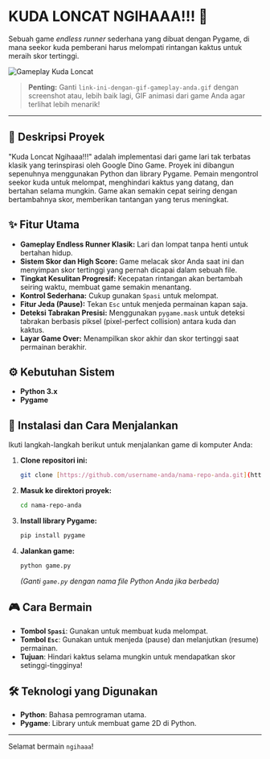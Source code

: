 # KUDA LONCAT NGIHAAA!!! 🐴

Sebuah game *endless runner* sederhana yang dibuat dengan Pygame, di mana seekor kuda pemberani harus melompati rintangan kaktus untuk meraih skor tertinggi.

![Gameplay Kuda Loncat](httpsis-is-a-placeholder-replace-with-your-gameplay.gif)
> **Penting:** Ganti `link-ini-dengan-gif-gameplay-anda.gif` dengan screenshot atau, lebih baik lagi, GIF animasi dari game Anda agar terlihat lebih menarik!

---

## 📜 Deskripsi Proyek

"Kuda Loncat Ngihaaa!!!" adalah implementasi dari game lari tak terbatas klasik yang terinspirasi oleh Google Dino Game. Proyek ini dibangun sepenuhnya menggunakan Python dan library Pygame. Pemain mengontrol seekor kuda untuk melompat, menghindari kaktus yang datang, dan bertahan selama mungkin. Game akan semakin cepat seiring dengan bertambahnya skor, memberikan tantangan yang terus meningkat.

## ✨ Fitur Utama

- **Gameplay Endless Runner Klasik:** Lari dan lompat tanpa henti untuk bertahan hidup.
- **Sistem Skor dan High Score:** Game melacak skor Anda saat ini dan menyimpan skor tertinggi yang pernah dicapai dalam sebuah file.
- **Tingkat Kesulitan Progresif:** Kecepatan rintangan akan bertambah seiring waktu, membuat game semakin menantang.
- **Kontrol Sederhana:** Cukup gunakan `Spasi` untuk melompat.
- **Fitur Jeda (Pause):** Tekan `Esc` untuk menjeda permainan kapan saja.
- **Deteksi Tabrakan Presisi:** Menggunakan `pygame.mask` untuk deteksi tabrakan berbasis piksel (pixel-perfect collision) antara kuda dan kaktus.
- **Layar Game Over:** Menampilkan skor akhir dan skor tertinggi saat permainan berakhir.

## ⚙️ Kebutuhan Sistem

- **Python 3.x**
- **Pygame**

## 🚀 Instalasi dan Cara Menjalankan

Ikuti langkah-langkah berikut untuk menjalankan game di komputer Anda:

1.  **Clone repositori ini:**
    ```bash
    git clone [https://github.com/username-anda/nama-repo-anda.git](https://github.com/username-anda/nama-repo-anda.git)
    ```

2.  **Masuk ke direktori proyek:**
    ```bash
    cd nama-repo-anda
    ```

3.  **Install library Pygame:**
    ```bash
    pip install pygame
    ```

4.  **Jalankan game:**
    ```bash
    python game.py 
    ```
    *(Ganti `game.py` dengan nama file Python Anda jika berbeda)*

## 🎮 Cara Bermain

-   **Tombol `Spasi`**: Gunakan untuk membuat kuda melompat.
-   **Tombol `Esc`**: Gunakan untuk menjeda (pause) dan melanjutkan (resume) permainan.
-   **Tujuan**: Hindari kaktus selama mungkin untuk mendapatkan skor setinggi-tingginya!

## 🛠️ Teknologi yang Digunakan

-   **Python**: Bahasa pemrograman utama.
-   **Pygame**: Library untuk membuat game 2D di Python.

---

Selamat bermain `ngihaaa`!
